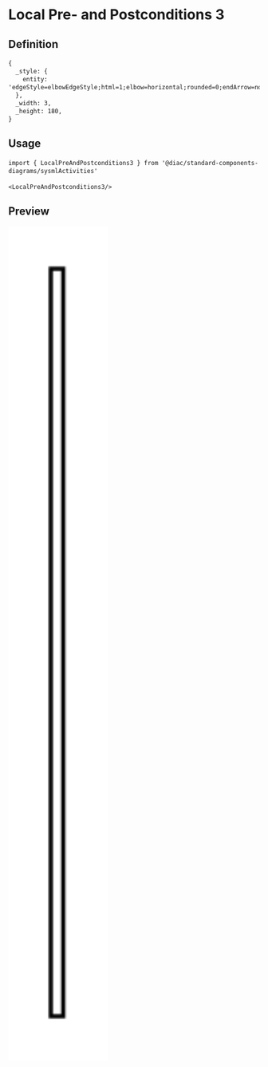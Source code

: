 # Local Pre- and Postconditions 3

## Definition

```
{
  _style: { 
    entity: 'edgeStyle=elbowEdgeStyle;html=1;elbow=horizontal;rounded=0;endArrow=none;',
  },
  _width: 3,
  _height: 180,
}
```

## Usage

```
import { LocalPreAndPostconditions3 } from '@diac/standard-components-diagrams/sysmlActivities'

<LocalPreAndPostconditions3/>
```

## Preview

<img src="./local-pre-and-postconditions-3.png" width="200"/>
